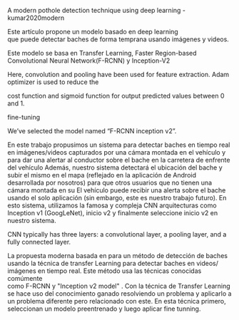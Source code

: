 A modern pothole detection technique using deep learning - kumar2020modern

Este artículo propone un modelo basado en deep learning  
que puede detectar baches de forma temprana usando imágenes y videos.

Este modelo se basa en Transfer Learning, Faster Region-based
Convolutional Neural Network(F-RCNN) y
Inception-V2

 Here,
convolution and pooling have been used for feature
extraction. Adam optimizer is used to reduce the

cost function and sigmoid function for output
predicted values between 0 and 1.

 fine-tuning

 We’ve selected the model named
“F-RCNN inception v2”.

En este trabajo propusimos un sistema para detectar
baches en tiempo real en imágenes/videos capturados por
una cámara montada en el vehículo y para dar una
alertar al conductor sobre el bache en la carretera de enfrente
del vehículo Además, nuestro sistema detectará el
ubicación del bache y subir el mismo en el mapa
(reflejado en la aplicación de Android desarrollada por nosotros) para que
otros usuarios que no tienen una cámara montada en su
El vehículo puede recibir una alerta sobre el bache usando el
solo aplicación (sin embargo, este es nuestro trabajo futuro). En esto
sistema, utilizamos la famosa y compleja CNN
arquitecturas como Inception v1 (GoogLeNet),
inicio v2 y finalmente seleccione inicio v2 en nuestro
sistema.

 CNN typically has three layers: a convolutional layer, a pooling layer, and a fully connected layer.
 
La propuesta moderna basada en para un método de detección de baches
usando la técnica de transfer Learning para detectar baches en videos/
imágenes en tiempo real. Este método usa las técnicas conocidas comúmente  
como F-RCNN y "Inception v2 model" . Con la técnica de Transfer Learning
se hace uso del conocimiento ganado resolviendo un problema y aplicarlo
a un problema diferente pero relacionado con este. En esta técnica 
primero, seleccionan un modelo preentrenado y luego aplicar fine tunning.


